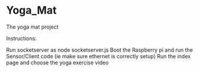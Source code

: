 Yoga_Mat
========

The yoga mat project


Instructions:

Run socketserver as node socketserver.js
Boot the Raspberry pi and run the Sensor/Client code (ie make sure ethernet is correctly setup)
Run the index page and choose the yoga exercise video
